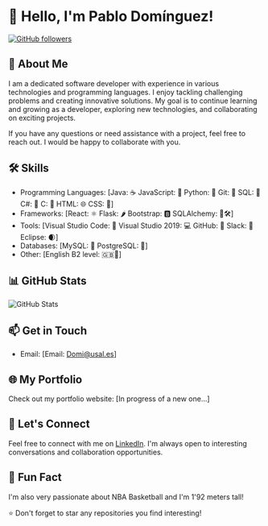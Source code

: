 # 👋 Hello, I'm Pablo Domínguez!

[![GitHub followers](https://img.shields.io/github/followers/[PabloDomi]?label=Follow&style=social)](https://github.com/[your-username])

## 🚀 About Me
I am a dedicated software developer with experience in various technologies and programming languages. I enjoy tackling challenging problems and creating innovative solutions. 
My goal is to continue learning and growing as a developer, exploring new technologies, and collaborating on exciting projects.

If you have any questions or need assistance with a project, feel free to reach out. I would be happy to collaborate with you.

## 🛠️ Skills
- Programming Languages: [Java: ☕️
JavaScript: 🚀
Python: 🐍
Git: 🌳
SQL: 💾
C#: 🎯
C: 🧊
HTML: 🌐
CSS: 🎨]
- Frameworks: [React: ⚛️
Flask: 🌶️
Bootstrap: 🅱️
SQLAlchemy: 🐍🛠️]
- Tools: [Visual Studio Code: 🧰
Visual Studio 2019: 💻
GitHub: 🐙
Slack: 💬
Eclipse: 🌒]
- Databases: [MySQL: 🐬
PostgreSQL: 🐘]
- Other: [English B2 level: 🇬🇧🔹]

## 📊 GitHub Stats
![GitHub Stats](https://github-readme-stats.vercel.app/api?username=[PabloDomi]&show_icons=true&theme=radical)

## 📫 Get in Touch
- Email: [Email: Domi@usal.es]

## 🌐 My Portfolio
Check out my portfolio website: [In progress of a new one...]

## 🤝 Let's Connect
Feel free to connect with me on [LinkedIn](https://www.linkedin.com/in/pablo-dom%C3%ADnguez-blanco-502661275/). 
I'm always open to interesting conversations and collaboration opportunities.

## 🎉 Fun Fact
I'm also very passionate about NBA Basketball and I'm 1'92 meters tall!

⭐️ Don't forget to star any repositories you find interesting!
